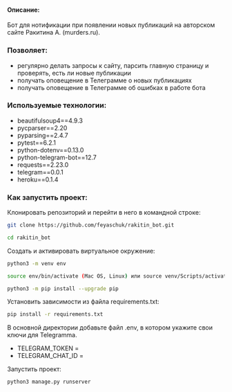#### Описание:
Бот для нотификации при появлении новых публикаций на авторском сайте Ракитина А. (murders.ru).

### Позволяет:
* регулярно делать запросы к сайту, парсить главную страницу и проверять, есть ли новые публикации
* получать оповещение в Телеграмме о новых публикациях
* получать оповещение в Телеграмме об ошибках в работе бота

### Используемые технологии:
* beautifulsoup4==4.9.3
* pycparser==2.20
* pyparsing==2.4.7
* pytest==6.2.1
* python-dotenv==0.13.0
* python-telegram-bot==12.7
* requests==2.23.0
* telegram==0.0.1
* heroku==0.1.4

### Как запустить проект:
Клонировать репозиторий и перейти в него в командной строке:
```bash
git clone https://github.com/feyaschuk/rakitin_bot.git
```
```bash
cd rakitin_bot
```
Cоздать и активировать виртуальное окружение:
```bash
python3 -m venv env
```
```bash
source env/bin/activate (Mac OS, Linux) или source venv/Scripts/activate (Win10)
```
```bash
python3 -m pip install --upgrade pip
```
Установить зависимости из файла requirements.txt:
```bash
pip install -r requirements.txt
```

В основной директории добавьте файл .env, в котором укажите свои ключи для Telegramma.

* TELEGRAM_TOKEN = 
* TELEGRAM_CHAT_ID =

Запустить проект:
```bash
python3 manage.py runserver
```

